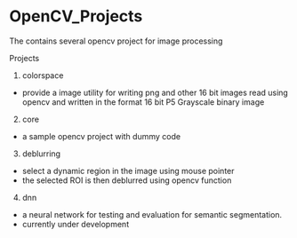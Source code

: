 # OpenCV_Projects
The contains several opencv project for image processing

Projects

1. colorspace
* provide a image utility for writing png and other 16 bit images read using opencv and written in the format 16 bit P5 Grayscale binary image

2. core
* a sample opencv project with dummy code

3. deblurring
* select a dynamic region in the image using mouse pointer
* the selected ROI is then deblurred using opencv function

4. dnn
* a neural network for testing and evaluation for semantic segmentation.
* currently under development

